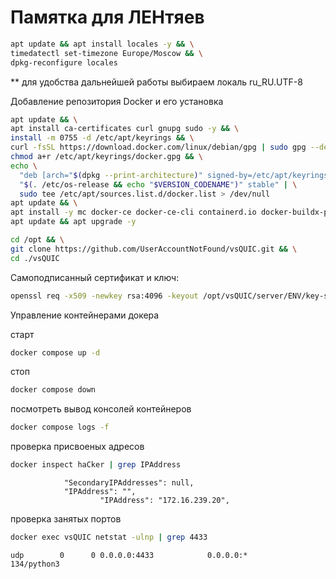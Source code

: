 # Памятка для ЛЕНтяев


``` bash
apt update && apt install locales -y && \
timedatectl set-timezone Europe/Moscow && \
dpkg-reconfigure locales
```
** для удобства дальнейшей работы выбираем локаль ru_RU.UTF-8


Добавление репозитория Docker и его установка
``` bash
apt update && \
apt install ca-certificates curl gnupg sudo -y && \
install -m 0755 -d /etc/apt/keyrings && \
curl -fsSL https://download.docker.com/linux/debian/gpg | sudo gpg --dearmor -o /etc/apt/keyrings/docker.gpg  && \
chmod a+r /etc/apt/keyrings/docker.gpg && \
echo \
  "deb [arch="$(dpkg --print-architecture)" signed-by=/etc/apt/keyrings/docker.gpg] https://download.docker.com/linux/debian \
  "$(. /etc/os-release && echo "$VERSION_CODENAME")" stable" | \
  sudo tee /etc/apt/sources.list.d/docker.list > /dev/null
apt update && \
apt install -y mc docker-ce docker-ce-cli containerd.io docker-buildx-plugin docker-compose-plugin mc git net-tools openssl -y && \
apt update && apt upgrade -y

```

``` bash
cd /opt && \
git clone https://github.com/UserAccountNotFound/vsQUIC.git && \
cd ./vsQUIC
```

Самоподписанный сертификат и ключ:

``` bash
openssl req -x509 -newkey rsa:4096 -keyout /opt/vsQUIC/server/ENV/key-srv.pem -out /opt/vsQUIC/server/ENV/cert-srv.pem -days 365 -nodes >
```

Управление контейнерами докера

старт

``` bash
docker compose up -d
```

стоп

``` bash
docker compose down
```

посмотреть вывод консолей контейнеров

```bash
docker compose logs -f
```

проверка присвоеных адресов

``` bash
docker inspect haCker | grep IPAddress
```

```
            "SecondaryIPAddresses": null,
            "IPAddress": "",
                    "IPAddress": "172.16.239.20",
```

проверка занятых портов

``` bash
docker exec vsQUIC netstat -ulnp | grep 4433
```

```
udp        0      0 0.0.0.0:4433            0.0.0.0:*                           134/python3 
```